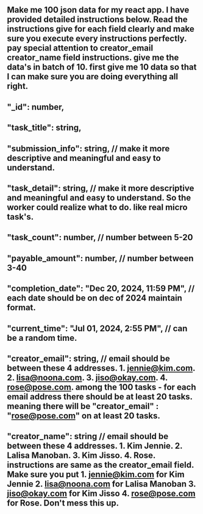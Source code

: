 Make me 100 json data for my react app. I have provided detailed instructions below. Read the instructions give for each field clearly and make sure you execute every instructions perfectly. pay special attention to creator_email creator_name field instructions. give me the data's in batch of 10. first give me 10 data so that I can make sure you are doing everything all right. 
---
"_id": number,
---
"task_title": string,
---
"submission_info": string, // make it more descriptive and meaningful and easy to understand.
---
"task_detail": string, // make it more descriptive and meaningful and easy to understand. So the worker could realize what to do. like real micro task's.
---
"task_count": number, // number between 5-20
---
"payable_amount": number, // number between 3-40
---
"completion_date": "Dec 20, 2024, 11:59 PM", // each date should be on dec of 2024 maintain format.
---
"current_time": "Jul 01, 2024, 2:55 PM", // can be a random time.
---
"creator_email": string, // email should be between these 4 addresses. 1. jennie@kim.com. 2. lisa@noona.com. 3. jiso@okay.com. 4. rose@pose.com. among the 100 tasks - for each email address there should be at least 20 tasks. meaning there will be "creator_email" : "rose@pose.com" on at least 20 tasks. 
---
"creator_name": string // email should be between these 4 addresses. 1. Kim Jennie. 2. Lalisa Manoban. 3. Kim Jisso. 4. Rose. instructions are same as the creator_email field. Make sure you put 1. jennie@kim.com for Kim Jennie 2. lisa@noona.com for Lalisa Manoban 3. jiso@okay.com for Kim Jisso 4. rose@pose.com for Rose. Don't mess this up. 
---